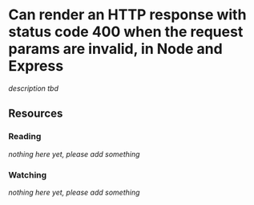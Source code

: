 # Can render an HTTP response with status code 400 when the request params are invalid, in Node and Express

_description tbd_

## Resources

### Reading

_nothing here yet, please add something_

### Watching

_nothing here yet, please add something_
